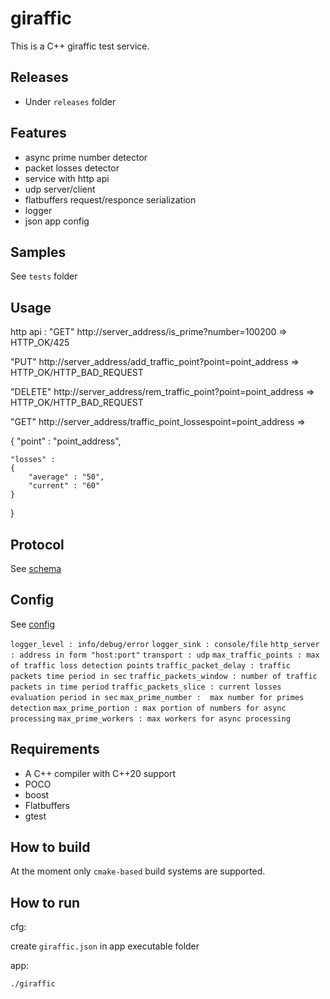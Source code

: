 giraffic
=====================

This is a C++ giraffic test service.

## Releases
* Under `releases` folder

## Features
* async prime number detector
* packet losses detector
* service with http api
* udp server/client
* flatbuffers request/responce serialization 
* logger
* json app config

## Samples 
See `tests` folder

## Usage
http api :
"GET"    http://server_address/is_prime?number=100200 => HTTP_OK/425

"PUT"    http://server_address/add_traffic_point?point=point_address => HTTP_OK/HTTP_BAD_REQUEST

"DELETE" http://server_address/rem_traffic_point?point=point_address => HTTP_OK/HTTP_BAD_REQUEST

"GET"    http://server_address/traffic_point_lossespoint=point_address =>

{
	"point" : "point_address",
	
	"losses" :
	{
		"average" : "50",
		"current" : "60"
	}
}
		
## Protocol
See [schema](src/messages/schema/giraffic.fbs)

## Config
See [config](config/giraffic.json)

`logger_level : info/debug/error`
`logger_sink : console/file`
`http_server : address in form "host:port"`
`transport : udp`
`max_traffic_points : max of traffic loss detection points`
`traffic_packet_delay : traffic packets time period in sec`
`traffic_packets_window : number of traffic packets in time period`
`traffic_packets_slice : current losses evaluation period in sec`
`max_prime_number :  max number for primes detection`
`max_prime_portion : max portion of numbers for async processing`
`max_prime_workers : max workers for async processing`

## Requirements
* A C++ compiler with C++20 support
* POCO
* boost
* Flatbuffers
* gtest

## How to build

At the moment only `cmake-based` build systems are supported.


## How to run
cfg:

create `giraffic.json` in app executable folder

app:

`./giraffic`
